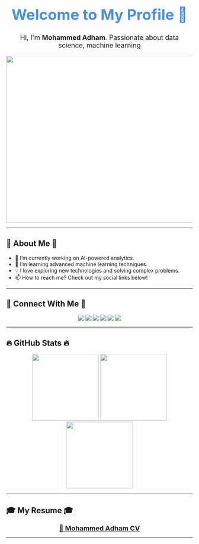 <h1 align="center" style="color: #4A90E2; font-size: 40px; font-weight: bold;">Welcome to My Profile 🚀</h1>

<p align="center" style="font-size: 18px;">Hi, I'm <strong>Mohammed Adham</strong>. Passionate about data science, machine learning</p>

<div align="center">
    <img src="https://media3.giphy.com/media/v1.Y2lkPTc5MGI3NjExMjRiZThoeWF6dGR4OGxxdjM0YXN2Nzl2YXJhdnpveHM4dHVmN3dldiZlcD12MV9pbnRlcm5hbF9naWZfYnlfaWQmY3Q9Zw/dWesBcTLavkZuG35MI/giphy.gif" width="150%" height="450px"/>
</div>

---

## 🌟 About Me 🌟
- 🔭 I’m currently working on AI-powered analytics.
- 🌱 I’m learning advanced machine learning techniques.
- 💡 I love exploring new technologies and solving complex problems.
- 📫 How to reach me? Check out my social links below!

---

## 📢 Connect With Me 📢
<div align="center">
  <a href="mailto:mohammedadhamm505@gmail.com"><img src="https://img.shields.io/badge/Gmail-D14836?style=for-the-badge&logo=gmail&logoColor=white"/></a>
  <a href="https://www.linkedin.com/in/mohammed-adham-936381247/" target="_blank"><img src="https://img.shields.io/badge/LinkedIn-0077B5?style=for-the-badge&logo=linkedin&logoColor=white"/></a>
  <a href="https://www.instagram.com/mohammedadhamm505/" target="_blank"><img src="https://img.shields.io/badge/Instagram-E4405F?style=for-the-badge&logo=instagram&logoColor=white"/></a>
  <a href="https://www.kaggle.com/mohammedadham45" target="_blank"><img src="https://img.shields.io/badge/Kaggle-20BEFF?style=for-the-badge&logo=kaggle&logoColor=white"/></a>
  <a href="https://api.whatsapp.com/send?phone=201008978859" target="_blank"><img src="https://img.shields.io/badge/WhatsApp-25D366?style=for-the-badge&logo=whatsapp&logoColor=white"/></a>
  <a href="https://www.facebook.com/" target="_blank"><img src="https://img.shields.io/badge/Facebook-1877F2?style=for-the-badge&logo=facebook&logoColor=white"/></a>
</div>

---

## 🔥 GitHub Stats 🔥
<div align="center">
  <img src="https://github-readme-streak-stats.herokuapp.com/?user=MohammedAdham&theme=dark&hide_border=true" height="180"/>
  <img src="https://github-profile-summary-cards.vercel.app/api/cards/profile-details?username=MohammedAdham&theme=github_dark" height="180"/>
  <img src="https://github-readme-stats.vercel.app/api/top-langs/?username=MohammedAdham&layout=compact&theme=dark&langs_count=8" height="180"/>
</div>

---

## 🎓 My Resume 🎓
<p align="center">
  <a href="https://drive.google.com/uc?export=download&id=10reag3P6XijNDEK6WQZHBVbMc7WRQl8O" target="_blank" style="font-size: 18px; font-weight: bold;">📜 Mohammed Adham CV</a>
</p>

---


